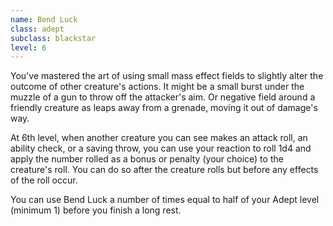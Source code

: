 ```yaml
---
name: Bend Luck
class: adept
subclass: blackstar
level: 6
---
```

You've mastered the art of using small mass effect fields to slightly alter the outcome of other creature's actions. It
might be a small burst under the muzzle of a gun to throw off the attacker's aim. Or negative field around a friendly
creature as leaps away from a grenade, moving it out of damage's way.

At 6th level, when another creature you can see makes an attack roll, an ability check, or a saving throw, you
can use your reaction to roll 1d4 and apply the number rolled as a bonus or penalty (your choice) to the creature's roll.
You can do so after the creature rolls but before any effects of the roll occur.

You can use Bend Luck a number of times equal to half of your Adept level (minimum 1) before you finish a long rest.
